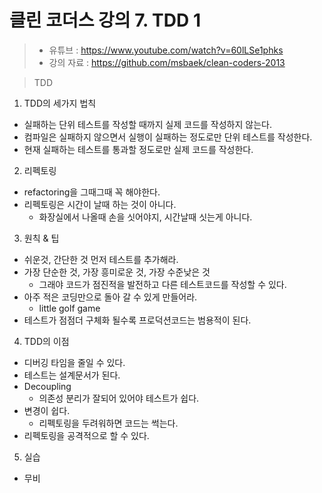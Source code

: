 클린 코더스 강의 7. TDD 1
=============================

> * 유튜브 : https://www.youtube.com/watch?v=60lLSe1phks
> * 강의 자료 : https://github.com/msbaek/clean-coders-2013

> TDD

1. TDD의 세가지 법칙
  * 실패하는 단위 테스트를 작성할 때까지 실제 코드를 작성하지 않는다.
  * 컴파일은 실패하지 않으면서 실행이 실패하는 정도로만 단위 테스트를 작성한다.
  * 현재 실패하는 테스트를 통과할 정도로만 실제 코드를 작성한다.

2. 리펙토링
  * refactoring을 그때그때 꼭 해야한다.
  * 리펙토링은 시간이 날때 하는 것이 아니다.
    - 화장실에서 나올때 손을 싯어야지, 시간날때 싯는게 아니다.

3. 원칙 & 팁
  * 쉬운것, 간단한 것 먼저 테스트를 추가해라.
  * 가장 단순한 것, 가장 흥미로운 것, 가장 수준낮은 것
    - 그래야 코드가 점진적을 발전하고 다른 테스트코드를 작성할 수 있다.
  * 아주 적은 코딩만으로 돌아 갈 수 있게 만들어라.
    - little golf game
  * 테스트가 점점더 구체화 될수록 프로덕션코드는 범용적이 된다.

4. TDD의 이점
  * 디버깅 타임을 줄일 수 있다.
  * 테스트는 설계문서가 된다.
  * Decoupling
    - 의존성 분리가 잘되어 있어야 테스트가 쉽다.
  * 변경이 쉽다.
    - 리펙토링을 두려워하면 코드는 썩는다.
  * 리펙토링을 공격적으로 할 수 있다.

5. 실습
  * 무비
